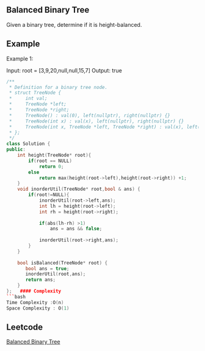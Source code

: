 ## Balanced Binary Tree
Given a binary tree, determine if it is height-balanced.

 

 
## Example 
Example 1:


Input: root = [3,9,20,null,null,15,7]
Output: true
```c++
/**
 * Definition for a binary tree node.
 * struct TreeNode {
 *     int val;
 *     TreeNode *left;
 *     TreeNode *right;
 *     TreeNode() : val(0), left(nullptr), right(nullptr) {}
 *     TreeNode(int x) : val(x), left(nullptr), right(nullptr) {}
 *     TreeNode(int x, TreeNode *left, TreeNode *right) : val(x), left(left), right(right) {}
 * };
 */
class Solution {
public:
    int height(TreeNode* root){
        if(root == NULL)
            return 0;
        else
            return max(height(root->left),height(root->right)) +1;
    }
    void inorderUtil(TreeNode* root,bool & ans) {
        if(root!=NULL){
            inorderUtil(root->left,ans);
            int lh = height(root->left);
            int rh = height(root->right);
            
            if(abs(lh-rh) >1)
                ans = ans && false;
                               
            inorderUtil(root->right,ans);
        }
    }
    
    bool isBalanced(TreeNode* root) {
       bool ans = true;
       inorderUtil(root,ans);
       return ans;  
    }
};   #### Complexity
```bash
Time Complexity :O(n)
Space Complexity : O(1)
```
## Leetcode
[Balanced Binary Tree](https://leetcode.com/problems/balanced-binary-tree/)

